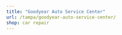 ```yaml
---
title: "Goodyear Auto Service Center"
url: /tampa/goodyear-auto-service-center/
shop: car repair
---
```

